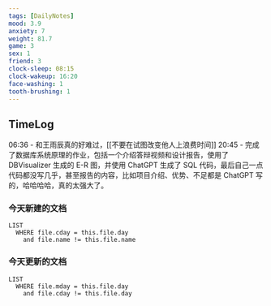 ```yaml
---
tags: [DailyNotes]
mood: 3.9
anxiety: 7
weight: 81.7
game: 3
sex: 1
friend: 3
clock-sleep: 08:15
clock-wakeup: 16:20
face-washing: 1
tooth-brushing: 1
---
```


## TimeLog

06:36 - 和王雨辰真的好难过，[[不要在试图改变他人上浪费时间]]
20:45 - 完成了数据库系统原理的作业，包括一个介绍答辩视频和设计报告，使用了 DBVisualizer 生成的 E-R 图，并使用 ChatGPT 生成了 SQL 代码，最后自己一点代码都没写几乎，甚至报告的内容，比如项目介绍、优势、不足都是 ChatGPT 写的，哈哈哈哈，真的太强大了。

### 今天新建的文档
```dataview
LIST 
  WHERE file.cday = this.file.day
    and file.name != this.file.name
```

### 今天更新的文档
```dataview
LIST
  WHERE file.mday = this.file.day
    and file.cday != this.file.day
```
